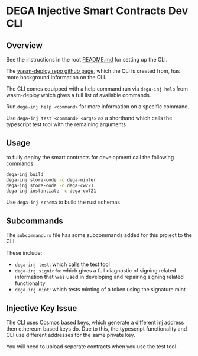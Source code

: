 # DEGA Injective Smart Contracts Dev CLI

## Overview

See the instructions in the root [README.md](../README.md) for setting up the CLI.

The [wasm-deploy repo github page](https://github.com/cryptechdev/wasm-deploy), which the CLI is created from, has
more background information on the CLI.

The CLI comes equipped with a help command run via `dega-inj help` from wasm-deploy which 
gives a full list of available commands.

Run `dega-inj help <command>` for more information on a specific command.

Use `dega-inj test <command> <args>` as a shorthand which calls the typescript test tool with the remaining arguments

## Usage

to fully deploy the smart contracts for development call the following commands:

```bash
dega-inj build
dega-inj store-code -c dega-minter
dega-inj store-code -c dega-cw721
dega-inj instantiate -c dega-cw721
```

Use `dega-inj schema` to build the rust schemas

## Subcommands

The `subcommand.rs` file has some subcommands added for this project to the CLI.

These include:

- `dega-inj test`: which calls the test tool
- `dega-inj signinfo`: which gives a full diagnostic of signing related information that was used in developing 
and repairing signing related functionality
- `dega-inj mint`: which tests minting of a token using the signature mint

## Injective Key Issue

The CLI uses Cosmos based keys, which generate a different inj<address-string> address then ethereum
based keys do. Due to this, the typescript functionality and CLI use different addresses for the same private key.

You will need to upload seperate contracts when you use the test tool.

